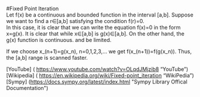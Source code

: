 #Fixed Point Iteration <br/>
Let f(x) be a continuous and bounded function in the interval \[a,b\].
Suppose we want to find a r∈\[a,b\] satisfying the condition f(r)=0. <br/>
In this case, it is clear that we can write the equation f(x)=0 in the form x=g(x).
It is clear that while x∈\[a,b\] is g(x)∈\[a,b\]. On the other hand, the g(x) function is continuous.
and be limited. <br/>

If we choose x_(n+1)=g(x_n), n=0,1,2,3,... we get f(x_(n+1))=f(g(x_n)).
Thus, the \[a,b\] range is scanned faster. <br/>


[YouTube] ( https://www.youtube.com/watch?v=OLqdJMjzib8 “YouTube”) <br/>
[Wikipedia] ( https://en.wikipedia.org/wiki/Fixed-point_iteration “WikiPedia”) <br/>
[Sympy] (https://docs.sympy.org/latest/index.html "Sympy Library Offical Documentation") <br/>
